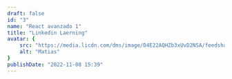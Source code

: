 ```yaml
---
draft: false
id: "3"
name: "React avanzado 1"
title: "Linkedin Laerning"
avatar: {
    src: "https://media.licdn.com/dms/image/D4E22AQHZb3xUvD2NSA/feedshare-shrink_1280/0/1692334087068?e=1709164800&v=beta&t=s3KP13JkzFtzVEcQrnI-i2J9NOPG1XifypEPr9lkMks",
    alt: "Matias"
}
publishDate: "2022-11-08 15:39"
---
```

